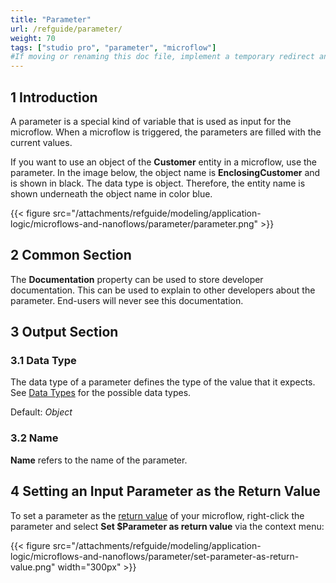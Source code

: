 ```yaml
---
title: "Parameter"
url: /refguide/parameter/
weight: 70
tags: ["studio pro", "parameter", "microflow"]
#If moving or renaming this doc file, implement a temporary redirect and let the respective team know they should update the URL in the product. See Mapping to Products for more details.
---
```


## 1 Introduction

A parameter is a special kind of variable that is used as input for the microflow. When a microflow is triggered, the parameters are filled with the current values.

If you want to use an object of the **Customer** entity in a microflow, use the parameter. In the image below, the object name is **EnclosingCustomer** and is shown in black. The data type is object. Therefore, the entity name is shown underneath the object name in color blue.

{{< figure src="/attachments/refguide/modeling/application-logic/microflows-and-nanoflows/parameter/parameter.png" >}}

## 2 Common Section

The **Documentation** property can be used to store developer documentation. This can be used to explain to other developers about the parameter. End-users will never see this documentation.

## 3 Output Section

### 3.1 Data Type

The data type of a parameter defines the type of the value that it expects. See [Data Types](/refguide/data-types/) for the possible data types.

Default: *Object*

### 3.2 Name

**Name** refers to the name of the parameter.

## 4 Setting an Input Parameter as the Return Value

To set a parameter as the [return value](/refguide/end-event/#return-value) of your microflow, right-click the parameter and select **Set $Parameter as return value** via the context menu:

{{< figure src="/attachments/refguide/modeling/application-logic/microflows-and-nanoflows/parameter/set-parameter-as-return-value.png" width="300px" >}}
